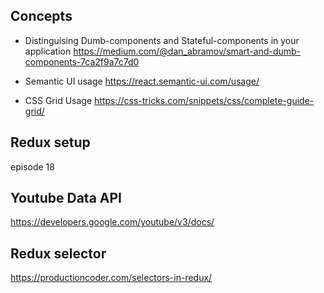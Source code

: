 ## Concepts

* Distinguising Dumb-components and Stateful-components in your application
 https://medium.com/@dan_abramov/smart-and-dumb-components-7ca2f9a7c7d0

* Semantic UI usage
https://react.semantic-ui.com/usage/

* CSS Grid Usage
https://css-tricks.com/snippets/css/complete-guide-grid/

## Redux setup
episode 18

## Youtube Data API
https://developers.google.com/youtube/v3/docs/



## Redux selector

https://productioncoder.com/selectors-in-redux/
 